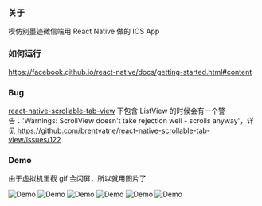 ### 关于

模仿别墨迹微信端用 React Native 做的 IOS App

### 如何运行

https://facebook.github.io/react-native/docs/getting-started.html#content

### Bug

[react-native-scrollable-tab-view](https://github.com/brentvatne/react-native-scrollable-tab-view) 下包含 ListView 的时候会有一个警告：'Warnings: ScrollView doesn't take rejection well - scrolls anyway'，详见 https://github.com/brentvatne/react-native-scrollable-tab-view/issues/122

### Demo

由于虚拟机里截 gif 会闪屏，所以就用图片了

![Demo](demo-1.png)
![Demo](demo-2.png)
![Demo](demo-3.png)
![Demo](demo-4.png)
![Demo](demo-5.png)
![Demo](demo-6.png)
